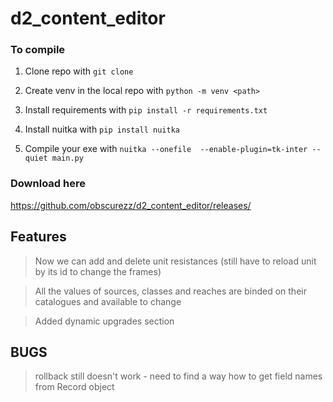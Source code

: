 # d2_content_editor

### To compile

1. Clone repo with `git clone`

2. Create venv in the local repo with `python -m venv <path>`

3. Install requirements with `pip install -r requirements.txt`

4. Install nuitka with `pip install nuitka`

5. Compile your exe with `nuitka --onefile  --enable-plugin=tk-inter --quiet main.py`

### Download here

https://github.com/obscurezz/d2_content_editor/releases/

## Features

> Now we can add and delete unit resistances (still have to reload unit by its id to change the frames)

> All the values of sources, classes and reaches are binded on their catalogues and available to change

> Added dynamic upgrades section

## BUGS

> rollback still doesn't work - need to find a way how to get field names from Record object

